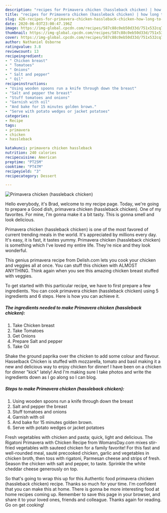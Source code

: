 ```yaml
---
description: "recipes for Primavera chicken (hassleback chicken) | how long to cook Primavera chicken (hassleback chicken)"
title: "recipes for Primavera chicken (hassleback chicken) | how long to cook Primavera chicken (hassleback chicken)"
slug: 426-recipes-for-primavera-chicken-hassleback-chicken-how-long-to-cook-primavera-chicken-hassleback-chicken
date: 2020-06-03T23:00:47.196Z
image: https://img-global.cpcdn.com/recipes/587c88c0eb50d33d/751x532cq70/primavera-chicken-hassleback-chicken-recipe-main-photo.jpg
thumbnail: https://img-global.cpcdn.com/recipes/587c88c0eb50d33d/751x532cq70/primavera-chicken-hassleback-chicken-recipe-main-photo.jpg
cover: https://img-global.cpcdn.com/recipes/587c88c0eb50d33d/751x532cq70/primavera-chicken-hassleback-chicken-recipe-main-photo.jpg
author: Nathaniel Osborne
ratingvalue: 3.8
reviewcount: 13
recipeingredient:
- " Chicken breast"
- " Tomatoes"
- " Onions"
- " Salt and pepper"
- " Oil"
recipeinstructions:
- "Using wooden spoons run a knife through down the breast"
- "Salt and pepper the breast"
- "Stuff tomatoes and onions"
- "Garnish with oil"
- "And bake for 15 minutes golden brown."
- "Serve with potato wedges or jacket potatoes"
categories:
- Recipe
tags:
- primavera
- chicken
- hassleback

katakunci: primavera chicken hassleback 
nutrition: 240 calories
recipecuisine: American
preptime: "PT25M"
cooktime: "PT47M"
recipeyield: "3"
recipecategory: Dessert

---
```



![Primavera chicken (hassleback chicken)](https://img-global.cpcdn.com/recipes/587c88c0eb50d33d/751x532cq70/primavera-chicken-hassleback-chicken-recipe-main-photo.jpg)

Hello everybody, it's Brad, welcome to my recipe page. Today, we're going to prepare a Good dish, primavera chicken (hassleback chicken). One of my favorites. For mine, I'm gonna make it a bit tasty. This is gonna smell and look delicious.

Primavera chicken (hassleback chicken) is one of the most favored of current trending meals in the world. It's appreciated by millions every day. It's easy, it is fast, it tastes yummy. Primavera chicken (hassleback chicken) is something which I've loved my entire life. They're nice and they look wonderful.

This genius primavera recipe from Delish.com lets you cook your chicken and veggies all at once. You can stuff this chicken with ALMOST ANYTHING. Think again when you see this amazing chicken breast stuffed with veggies.


To get started with this particular recipe, we have to first prepare a few ingredients. You can cook primavera chicken (hassleback chicken) using 5 ingredients and 6 steps. Here is how you can achieve it.

<!--inarticleads1-->

##### The ingredients needed to make Primavera chicken (hassleback chicken):

1. Take  Chicken breast
1. Take  Tomatoes
1. Get  Onions
1. Prepare  Salt and pepper
1. Take  Oil


Shake the ground paprika over the chicken to add some colour and flavour. Hasselback Chicken is stuffed with mozzarella, tomato and basil making it a new and delicious way to enjoy chicken for dinner! I have been on a chicken for dinner &#34;kick&#34; lately! And I&#39;m making sure I take photos and write the ingredients down as I go along so I can blog. 

<!--inarticleads2-->

##### Steps to make Primavera chicken (hassleback chicken):

1. Using wooden spoons run a knife through down the breast
1. Salt and pepper the breast
1. Stuff tomatoes and onions
1. Garnish with oil
1. And bake for 15 minutes golden brown.
1. Serve with potato wedges or jacket potatoes


Fresh vegetables with chicken and pasta; quick, light and delicious. The Rigatoni Primavera with Chicken Recipe from WomansDay.com mixes stir-fried vegetables with sauteed chicken for a family favorite! For this fast and well-rounded meal, sauté precooked chicken, garlic and vegetables in chicken broth, then toss with rigatoni, Parmesan cheese and strips of fresh. Season the chicken with salt and pepper, to taste. Sprinkle the white cheddar cheese generously on top. 

So that's going to wrap this up for this Authentic food primavera chicken (hassleback chicken) recipe. Thanks so much for your time. I'm confident that you can make this at home. There is gonna be more interesting food at home recipes coming up. Remember to save this page in your browser, and share it to your loved ones, friends and colleague. Thanks again for reading. Go on get cooking!
